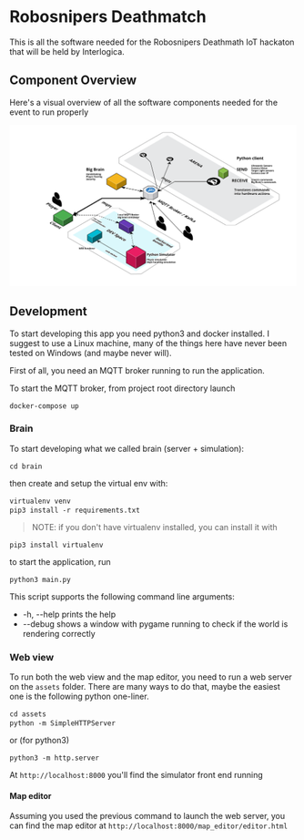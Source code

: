 # Robosnipers Deathmatch

This is all the software needed for the Robosnipers Deathmath IoT hackaton that will be held by Interlogica.


## Component Overview

Here's a visual overview of all the software components needed for the event to run properly

![Component Overview](./docs/Robosnipers.svg)

## Development

To start developing this app you need python3 and docker installed. I suggest to use a Linux machine, many of the things here have never been tested on Windows (and maybe never will).

First of all, you need an MQTT broker running to run the application.

To start the MQTT broker, from project root directory launch
```
docker-compose up
```

### Brain

To start developing what we called brain (server + simulation):
```
cd brain
```
then create and setup the virtual env with:
```
virtualenv venv
pip3 install -r requirements.txt
```

> NOTE: if you don't have virtualenv installed, you can install it with
```
pip3 install virtualenv
```

to start the application, run
```
python3 main.py
```
This script supports the following command line arguments:
- -h, --help prints the help
- --debug shows a window with pygame running to check if the world is rendering correctly 

### Web view

To run both the web view and the map editor, you need to run a web server on the ```assets``` folder. There are many ways to do that, maybe the easiest one is the following python one-liner.
```
cd assets
python -m SimpleHTTPServer
```
or (for python3)
```
python3 -m http.server
```

At ```http://localhost:8000``` you'll find the simulator front end running


#### Map editor
Assuming you used the previous command to launch the web server, you can find the map editor at
```http://localhost:8000/map_editor/editor.html```
